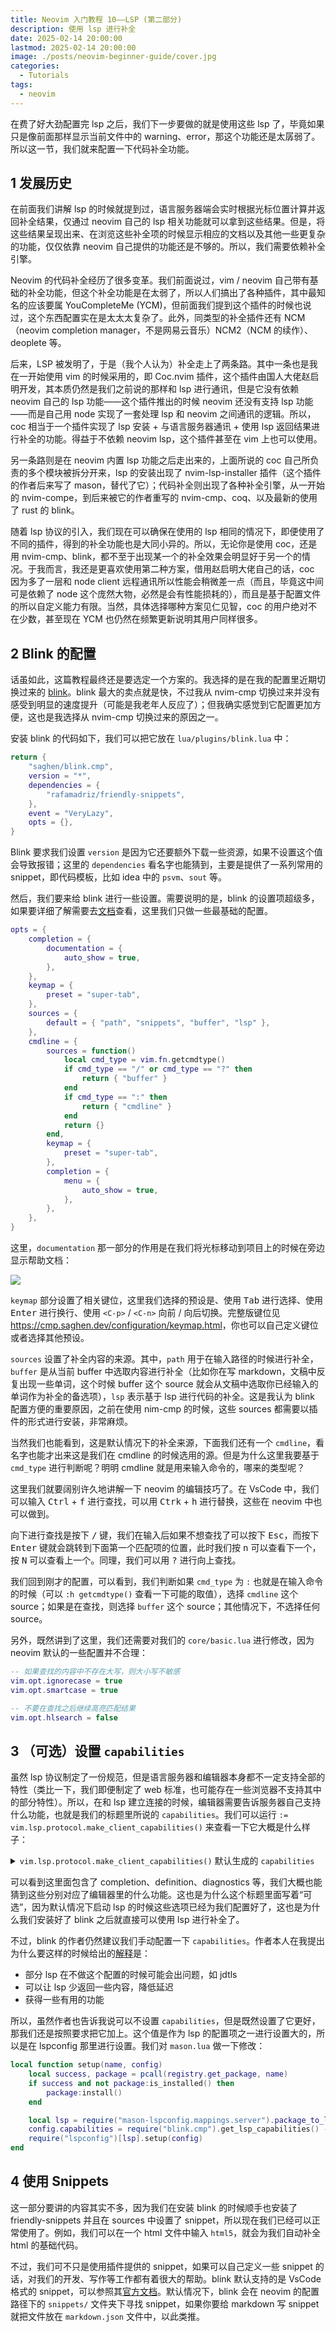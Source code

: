 ```yaml
---
title: Neovim 入门教程 10——LSP (第二部分)
description: 使用 lsp 进行补全
date: 2025-02-14 20:00:00
lastmod: 2025-02-14 20:00:00
image: ./posts/neovim-beginner-guide/cover.jpg
categories:
  - Tutorials
tags:
  - neovim
---
```


在费了好大劲配置完 lsp 之后，我们下一步要做的就是使用这些 lsp 了，毕竟如果只是像前面那样显示当前文件中的 warning、error，那这个功能还是太孱弱了。所以这一节，我们就来配置一下代码补全功能。

## 1 发展历史

在前面我们讲解 lsp 的时候就提到过，语言服务器端会实时根据光标位置计算并返回补全结果，仅通过 neovim 自己的 lsp 相关功能就可以拿到这些结果。但是，将这些结果呈现出来、在浏览这些补全项的时候显示相应的文档以及其他一些更复杂的功能，仅仅依靠 neovim 自己提供的功能还是不够的。所以，我们需要依赖补全引擎。

Neovim 的代码补全经历了很多变革。我们前面说过，vim / neovim 自己带有基础的补全功能，但这个补全功能是在太弱了，所以人们搞出了各种插件，其中最知名的应该要属 YouCompleteMe (YCM)，但前面我们提到这个插件的时候也说过，这个东西配置实在是太太太复杂了。此外，同类型的补全插件还有 NCM（neovim completion manager，不是网易云音乐）NCM2（NCM 的续作）、deoplete 等。

后来，LSP 被发明了，于是（我个人认为）补全走上了两条路。其中一条也是我在一开始使用 vim 的时候采用的，即 Coc.nvim 插件，这个插件由国人大佬赵启明开发，其本质仍然是我们之前说的那样和 lsp 进行通讯，但是它没有依赖 neovim 自己的 lsp 功能——这个插件推出的时候 neovim 还没有支持 lsp 功能——而是自己用 node 实现了一套处理 lsp 和 neovim 之间通讯的逻辑。所以，coc 相当于一个插件实现了 lsp 安装 + 与语言服务器通讯 + 使用 lsp 返回结果进行补全的功能。得益于不依赖 neovim lsp，这个插件甚至在 vim 上也可以使用。

另一条路则是在 neovim 内置 lsp 功能之后走出来的，上面所说的 coc 自己所负责的多个模块被拆分开来，lsp 的安装出现了 nvim-lsp-installer 插件（这个插件的作者后来写了 mason，替代了它）；代码补全则出现了各种补全引擎，从一开始的 nvim-compe，到后来被它的作者重写的 nvim-cmp、coq、以及最新的使用了 rust 的 blink。

随着 lsp 协议的引入，我们现在可以确保在使用的 lsp 相同的情况下，即便使用了不同的插件，得到的补全功能也是大同小异的。所以，无论你是使用 coc，还是用 nvim-cmp、blink，都不至于出现某一个的补全效果会明显好于另一个的情况。于我而言，我还是更喜欢使用第二种方案，借用赵启明大佬自己的话，coc 因为多了一层和 node client 远程通讯所以性能会稍微差一点（而且，毕竟这中间可是依赖了 node 这个庞然大物，必然是会有性能损耗的），而且是基于配置文件的所以自定义能力有限。当然，具体选择哪种方案见仁见智，coc 的用户绝对不在少数，甚至现在 YCM 也仍然在频繁更新说明其用户同样很多。

## 2 Blink 的配置

话虽如此，这篇教程最终还是要选定一个方案的。我选择的是在我的配置里近期切换过来的 [blink](https://github.com/Saghen/blink.cmp)。blink 最大的卖点就是快，不过我从 nvim-cmp 切换过来并没有感受到明显的速度提升（可能是我老年人反应了）；但我确实感觉到它配置更加方便，这也是我选择从 nvim-cmp 切换过来的原因之一。

安装 blink 的代码如下，我们可以把它放在 `lua/plugins/blink.lua` 中：

```lua
return {
    "saghen/blink.cmp",
    version = "*",
    dependencies = {
        "rafamadriz/friendly-snippets",
    },
    event = "VeryLazy",
    opts = {},
}
```

Blink 要求我们设置 `version` 是因为它还要额外下载一些资源，如果不设置这个值会导致报错；这里的 `dependencies` 看名字也能猜到，主要是提供了一系列常用的 snippet，即代码模板，比如 idea 中的 `psvm`、`sout` 等。

然后，我们要来给 blink 进行一些设置。需要说明的是，blink 的设置项超级多，如果要详细了解需要去[文档](https://cmp.saghen.dev/)查看，这里我们只做一些最基础的配置。

```lua
opts = {
    completion = {
        documentation = {
            auto_show = true,
        },
    },
    keymap = {
        preset = "super-tab",
    },
    sources = {
        default = { "path", "snippets", "buffer", "lsp" },
    },
    cmdline = {
        sources = function()
            local cmd_type = vim.fn.getcmdtype()
            if cmd_type == "/" or cmd_type == "?" then
                return { "buffer" }
            end
            if cmd_type == ":" then
                return { "cmdline" }
            end
            return {}
        end,
        keymap = {
            preset = "super-tab",
        },
        completion = {
            menu = {
                auto_show = true,
            },
        },
    },
}
```

这里，`documentation` 那一部分的作用是在我们将光标移动到项目上的时候在旁边显示帮助文档：

![](documentation.png)

`keymap` 部分设置了相关键位，这里我们选择的预设是、使用 <kbd>Tab</kbd> 进行选择、使用 <kbd>Enter</kbd> 进行换行、使用 `<C-p>` / `<C-n>` 向前 / 向后切换。完整版键位见 <https://cmp.saghen.dev/configuration/keymap.html>，你也可以自己定义键位或者选择其他预设。

`sources` 设置了补全内容的来源。其中，`path` 用于在输入路径的时候进行补全，`buffer` 是从当前 buffer 中选取内容进行补全（比如你在写 markdown，文稿中反复出现一些单词，这个时候 buffer 这个 source 就会从文稿中选取你已经输入的单词作为补全的备选项），`lsp` 表示基于 lsp 进行代码的补全。这是我认为 blink 配置方便的重要原因，之前在使用 nim-cmp 的时候，这些 sources 都需要以插件的形式进行安装，非常麻烦。

当然我们也能看到，这是默认情况下的补全来源，下面我们还有一个 `cmdline`，看名字也能才出来这是我们在 cmdline 的时候选用的源。但是为什么这里我要基于 `cmd_type` 进行判断呢？明明 cmdline 就是用来输入命令的，哪来的类型呢？

这里我们就要阔别许久地讲解一下 neovim 的编辑技巧了。在 VsCode 中，我们可以输入 <kbd>Ctrl</kbd> + <kbd>f</kbd> 进行查找，可以用 <kbd>Ctrk</kbd> + <kbd>h</kbd> 进行替换，这些在 neovim 中也可以做到。

向下进行查找是按下 <kbd>/</kbd> 键，我们在输入后如果不想查找了可以按下 <kbd>Esc</kbd>，而按下 <kbd>Enter</kbd> 键就会跳转到下面第一个匹配项的位置，此时我们按 <kbd>n</kbd> 可以查看下一个，按 <kbd>N</kbd> 可以查看上一个。同理，我们可以用 <kbd>?</kbd> 进行向上查找。

我们回到刚才的配置，可以看到，我们判断如果 `cmd_type` 为 `:` 也就是在输入命令的时候（可以 `:h getcmdtype()` 查看一下可能的取值），选择 `cmdline` 这个 source；如果是在查找，则选择 `buffer` 这个 source；其他情况下，不选择任何 source。

另外，既然讲到了这里，我们还需要对我们的 `core/basic.lua` 进行修改，因为 neovim 默认的一些配置并不合理：

```lua
-- 如果查找的内容中不存在大写，则大小写不敏感
vim.opt.ignorecase = true
vim.opt.smartcase = true

-- 不要在查找之后继续高亮匹配结果
vim.opt.hlsearch = false
```

## 3 （可选）设置 `capabilities`

虽然 lsp 协议制定了一份规范，但是语言服务器和编辑器本身都不一定支持全部的特性（类比一下，我们即便制定了 web 标准，也可能存在一些浏览器不支持其中的部分特性）。所以，在和 lsp 建立连接的时候，编辑器需要告诉服务器自己支持什么功能，也就是我们的标题里所说的 `capabilities`。我们可以运行 `:= vim.lsp.protocol.make_client_capabilities()` 来查看一下它大概是什么样子：

<details>
    <summary><code>vim.lsp.protocol.make_client_capabilities()</code> 默认生成的 <code>capabilities</code></summary>

```lua
{
  general = {
    positionEncodings = { "utf-16" }
  },
  textDocument = {
    callHierarchy = {
      dynamicRegistration = false
    },
    codeAction = {
      codeActionLiteralSupport = {
        codeActionKind = {
          valueSet = { "", "quickfix", "refactor", "refactor.extract", "refactor.inline", "refactor.rewrite", "source", "source.organizeImports" }
        }
      },
      dataSupport = true,
      dynamicRegistration = true,
      isPreferredSupport = true,
      resolveSupport = {
        properties = { "edit" }
      }
    },
    completion = {
      completionItem = {
        commitCharactersSupport = false,
        deprecatedSupport = false,
        documentationFormat = { "markdown", "plaintext" },
        preselectSupport = false,
        snippetSupport = false
      },
      completionItemKind = {
        valueSet = { 1, 2, 3, 4, 5, 6, 7, 8, 9, 10, 11, 12, 13, 14, 15, 16, 17, 18, 19, 20, 21, 22, 23, 24, 25 }
      },
      completionList = {
        itemDefaults = { "editRange", "insertTextFormat", "insertTextMode", "data" }
      },
      contextSupport = false,
      dynamicRegistration = false
    },
    declaration = {
      linkSupport = true
    },
    definition = {
      dynamicRegistration = true,
      linkSupport = true
    },
    diagnostic = {
      dynamicRegistration = false
    },
    documentHighlight = {
      dynamicRegistration = false
    },
    documentSymbol = {
      dynamicRegistration = false,
      hierarchicalDocumentSymbolSupport = true,
      symbolKind = {
        valueSet = { 1, 2, 3, 4, 5, 6, 7, 8, 9, 10, 11, 12, 13, 14, 15, 16, 17, 18, 19, 20, 21, 22, 23, 24, 25, 26 }
      }
    },
    formatting = {
      dynamicRegistration = true
    },
    hover = {
      contentFormat = { "markdown", "plaintext" },
      dynamicRegistration = true
    },
    implementation = {
      linkSupport = true
    },
    inlayHint = {
      dynamicRegistration = true,
      resolveSupport = {
        properties = { "textEdits", "tooltip", "location", "command" }
      }
    },
    publishDiagnostics = {
      dataSupport = true,
      relatedInformation = true,
      tagSupport = {
        valueSet = { 1, 2 }
      }
    },
    rangeFormatting = {
      dynamicRegistration = true
    },
    references = {
      dynamicRegistration = false
    },
    rename = {
      dynamicRegistration = true,
      prepareSupport = true
    },
    semanticTokens = {
      augmentsSyntaxTokens = true,
      dynamicRegistration = false,
      formats = { "relative" },
      multilineTokenSupport = false,
      overlappingTokenSupport = true,
      requests = {
        full = {
          delta = true
        },
        range = false
      },
      serverCancelSupport = false,
      tokenModifiers = { "declaration", "definition", "readonly", "static", "deprecated", "abstract", "async", "modification", "documentation", "defaultLibrary" },
      tokenTypes = { "namespace", "type", "class", "enum", "interface", "struct", "typeParameter", "parameter", "variable", "property", "enumMember", "event", "function", "method", "macro", "keyword", "modifier", "comment", "string", "number", "regexp", "operator", "decorator" }
    },
    signatureHelp = {
      dynamicRegistration = false,
      signatureInformation = {
        activeParameterSupport = true,
        documentationFormat = { "markdown", "plaintext" },
        parameterInformation = {
          labelOffsetSupport = true
        }
      }
    },
    synchronization = {
      didSave = true,
      dynamicRegistration = false,
      willSave = true,
      willSaveWaitUntil = true
    },
    typeDefinition = {
      linkSupport = true
    }
  },
  window = {
    showDocument = {
      support = true
    },
    showMessage = {
      messageActionItem = {
        additionalPropertiesSupport = false
      }
    },
    workDoneProgress = true
  },
  workspace = {
    applyEdit = true,
    configuration = true,
    didChangeConfiguration = {
      dynamicRegistration = false
    },
    didChangeWatchedFiles = {
      dynamicRegistration = true,
      relativePatternSupport = true
    },
    inlayHint = {
      refreshSupport = true
    },
    semanticTokens = {
      refreshSupport = true
    },
    symbol = {
      dynamicRegistration = false,
      symbolKind = {
        valueSet = { 1, 2, 3, 4, 5, 6, 7, 8, 9, 10, 11, 12, 13, 14, 15, 16, 17, 18, 19, 20, 21, 22, 23, 24, 25, 26 }
      }
    },
    workspaceEdit = {
      resourceOperations = { "rename", "create", "delete" }
    },
    workspaceFolders = true
  }
}
```
</details>

可以看到这里面包含了 completion、definition、diagnostics 等，我们大概也能猜到这些分别对应了编辑器里的什么功能。这也是为什么这个标题里面写着“可选”，因为默认情况下启动 lsp 的时候这些选项已经为我们配置好了，这也是为什么我们安装好了 blink 之后就直接可以使用 lsp 进行补全了。

不过，blink 的作者仍然建议我们手动配置一下 `capabilities`。作者本人在我提出为什么要这样的时候给出的[解释](https://github.com/Saghen/blink.cmp/discussions/1210#discussioncomment-12189488)是：

- 部分 lsp 在不做这个配置的时候可能会出问题，如 jdtls
- 可以让 lsp 少返回一些内容，降低延迟
- 获得一些有用的功能

所以，虽然作者也告诉我说可以不设置 `capabilities`，但是既然设置了它更好，那我们还是按照要求把它加上。这个值是作为 lsp 的配置项之一进行设置大的，所以是在 lspconfig 那里进行设置。我们对 `mason.lua` 做一下修改：

```lua
local function setup(name, config)
    local success, package = pcall(registry.get_package, name)
    if success and not package:is_installed() then
        package:install()
    end

    local lsp = require("mason-lspconfig.mappings.server").package_to_lspconfig[name]
    config.capabilities = require("blink.cmp").get_lsp_capabilities() -- 新添加的内容
    require("lspconfig")[lsp].setup(config)
end
```

## 4 使用 Snippets

这一部分要讲的内容其实不多，因为我们在安装 blink 的时候顺手也安装了 friendly-snippets 并且在 sources 中设置了 snippet，所以现在我们已经可以正常使用了。例如，我们可以在一个 html 文件中输入 `html5`，就会为我们自动补全 html 的基础代码。

不过，我们可不只是使用插件提供的 snippet，如果可以自己定义一些 snippet 的话，对我们的开发、写作等工作都有着很大的帮助。blink 默认支持的是 VsCode 格式的 snippet，可以参照其[官方文档](https://code.visualstudio.com/docs/editor/userdefinedsnippets)。默认情况下，blink 会在 neovim 的配置路径下的 `snippets/` 文件夹下寻找 snippet，如果你要给 markdown 写 snippet 就把文件放在 `markdown.json` 文件中，以此类推。
